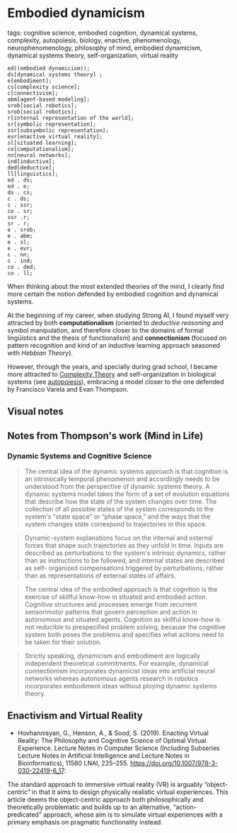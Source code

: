 # Embodied dynamicism

tags: cognitive science, embodied cognition, dynamical systems, complexity, autopoiesis, biology, enactive, phenomenology, neurophenomenology, philosophy of mind, embodied dynamicism, dynamical systems theory, self-organization, virtual reality

<tree>

    ed((embodied dynamicism));
    ds[dynamical systems theory] ;
    e[embodiment];
    cs[complexity science];
    c[connectivism];
    abm[agent-based modeling];
    srob[social robotics];
    srob[social robotics];
    r[internal representation of the world];
    sr[symbolic representation];
    ssr[subsymbolic representation];
    evr[enactive virtual reality];
    sl[situated learning];
    co[computationalism];
    nn[neural networks];
    ind[inductive];
    ded[deductive];
    ll[linguistics];
    ed . ds;
    ed . e;
    ds . cs; 
    c . ds;
    c . ssr;
    co . sr;
    ssr .r;
    sr . r;
    e . srob;
    e . abm;
    e . sl;
    e . evr;
    c . nn;
    c . ind;
    co . ded;
    co . ll;

</tree>

When thinking about the most extended theories of the mind, I clearly find more certain the notion defended by embodied cognition and dynamical systems. 

At the beginning of my career, when studying Strong AI, I found myself very attracted by both **computationalism** (oriented to *deductive reasoning* and symbol manipulation, and therefore closer to the domains of formal lingüistics and the thesis of functionalism) and **connectionism** (focused on pattern recognition and kind of an inductive learning approach seasoned with *Hebbian Theory*).

However, through the years, and specially during grad school, I became more attracted to [Complexity Theory](#!tags/complexity.md) and self-organization in biological systems (see [autopoiesis](#!tags/autopoiesis.md)), embracing a model closer to the one defended by Francisco Varela and Evan Thompson.


## Visual notes

<treeview></treeview>

## Notes from Thompson's work (Mind in Life)

### Dynamic Systems and Cognitive Science

> The central idea of the dynamic systems approach is that cognition is an intrinsically temporal phenomenon and accordingly needs to be understood from the perspective of dynamic systems theory. A dynamic systems model takes the form
of a set of evolution equations that describe how the state of the system changes over time. The collection of all possible states of the system corresponds to the system's "state space” or “phase space," and the ways that
the system changes state correspond to trajectories in this space.

> Dynamic-system explanations focus on the internal and external forces that shape such trajectories as they unfold in time. Inputs are described as perturbations to the system's intrinsic dynamics, rather than as instructions to be followed, and internal states are described as self-
organized compensations triggered by perturbations, rather than as representations of external states of affairs.

> The central idea of the embodied approach is that cognition is the exercise of skillful know-how in situated and embodied action. Cognitive structures and processes emerge from recurrent sensorimotor patterns that govern perception and action in autonomous and situated agents. Cognition as skillful know-how is not reducible to prespecified problem solving, because the cognitive system both poses the problems and specifies what actions need to be taken for their solution.

> Strictly speaking, dynamicism and embodiment are logically independent theoretical commitments. For example, dynamical connectionism incorporates dynamicist ideas into artificial neural networks whereas autonomous
agents research in robotics incorporates embodiment ideas without ploying dynamic systems theory. 


## Enactivism and Virtual Reality

* Hovhannisyan, G., Henson, A., & Sood, S. (2019). Enacting Virtual Reality: The Philosophy and Cognitive Science of Optimal Virtual Experience. Lecture Notes in Computer Science (Including Subseries Lecture Notes in Artificial Intelligence and Lecture Notes in Bioinformatics), 11580 LNAI, 225–255. https://doi.org/10.1007/978-3-030-22419-6_17:

The standard approach to immersive virtual reality (VR) is arguably “object-centric” in that it aims to design physically realistic virtual experiences. This article deems the object-centric approach both philosophically and theoretically problematic and builds up to an alternative, “action-predicated” approach, whose aim is to simulate virtual experiences with a primary emphasis on pragmatic functionality instead.